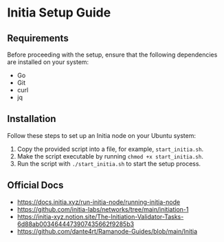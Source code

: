 # Initia Setup Guide

## Requirements

Before proceeding with the setup, ensure that the following dependencies are installed on your system:

- Go
- Git
- curl
- jq

## Installation

Follow these steps to set up an Initia node on your Ubuntu system:

1. Copy the provided script into a file, for example, `start_initia.sh`.
2. Make the script executable by running `chmod +x start_initia.sh`.
3. Run the script with `./start_initia.sh` to start the setup process.

## Official Docs
- https://docs.initia.xyz/run-initia-node/running-initia-node
- https://github.com/initia-labs/networks/tree/main/initiation-1
- https://initia-xyz.notion.site/The-Initiation-Validator-Tasks-6d88ab0034644473907435662f9285b3
- https://github.com/dante4rt/Ramanode-Guides/blob/main/Initia
